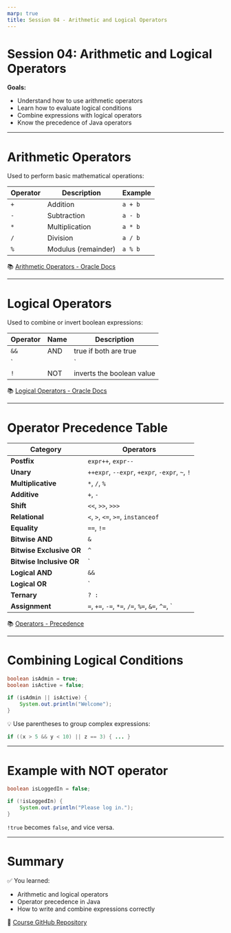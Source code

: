 ```yaml
---
marp: true
title: Session 04 - Arithmetic and Logical Operators
---
```


# Session 04: Arithmetic and Logical Operators

**Goals:**
- Understand how to use arithmetic operators
- Learn how to evaluate logical conditions
- Combine expressions with logical operators
- Know the precedence of Java operators

---

# Arithmetic Operators

Used to perform basic mathematical operations:

| Operator | Description         | Example     |
|----------|---------------------|-------------|
| `+`      | Addition             | `a + b`     |
| `-`      | Subtraction          | `a - b`     |
| `*`      | Multiplication       | `a * b`     |
| `/`      | Division             | `a / b`     |
| `%`      | Modulus (remainder) | `a % b`     |

📚 [Arithmetic Operators - Oracle Docs](https://docs.oracle.com/javase/tutorial/java/nutsandbolts/op1.html)

---

# Logical Operators

Used to combine or invert boolean expressions:

| Operator | Name    | Description                   |
|----------|---------|-------------------------------|
| `&&`     | AND     | true if both are true         |
| `||`     | OR      | true if at least one is true  |
| `!`      | NOT     | inverts the boolean value     |

📚 [Logical Operators - Oracle Docs](https://docs.oracle.com/javase/tutorial/java/nutsandbolts/op2.html)

---

# Operator Precedence Table

| Category                | Operators                                  |
|-------------------------|--------------------------------------------|
| **Postfix**             | `expr++`, `expr--`                         |
| **Unary**               | `++expr`, `--expr`, `+expr`, `-expr`, `~`, `!` |
| **Multiplicative**      | `*`, `/`, `%`                               |
| **Additive**            | `+`, `-`                                    |
| **Shift**               | `<<`, `>>`, `>>>`                           |
| **Relational**          | `<`, `>`, `<=`, `>=`, `instanceof`         |
| **Equality**            | `==`, `!=`                                  |
| **Bitwise AND**         | `&`                                         |
| **Bitwise Exclusive OR**| `^`                                         |
| **Bitwise Inclusive OR**| `|`                                         |
| **Logical AND**         | `&&`                                        |
| **Logical OR**          | `||`                                        |
| **Ternary**             | `? :`                                       |
| **Assignment**          | `=`, `+=`, `-=`, `*=`, `/=`, `%=`, `&=`, `^=`, `|=`, `<<=`, `>>=`, `>>>=` |

📚 [Operators - Precedence](https://docs.oracle.com/javase/tutorial/java/nutsandbolts/operators.html)

---

# Combining Logical Conditions

```java
boolean isAdmin = true;
boolean isActive = false;

if (isAdmin || isActive) {
    System.out.println("Welcome");
}
```

💡 Use parentheses to group complex expressions:
```java
if ((x > 5 && y < 10) || z == 3) { ... }
```

---

# Example with NOT operator

```java
boolean isLoggedIn = false;

if (!isLoggedIn) {
    System.out.println("Please log in.");
}
```

`!true` becomes `false`, and vice versa.

---

# Summary

✅ You learned:
- Arithmetic and logical operators
- Operator precedence in Java
- How to write and combine expressions correctly

🔗 [Course GitHub Repository](https://github.com/NSCarvalho/java-training-course)
